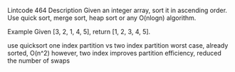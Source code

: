 Lintcode 464
Description
Given an integer array, sort it in ascending order. Use quick sort, merge sort, heap sort or any O(nlogn) algorithm.

Example
Given [3, 2, 1, 4, 5], return [1, 2, 3, 4, 5].

use quicksort 
one index partition vs two index partition
worst case, already sorted, O(n^2)
however, two index improves partition efficiency, reduced the number of swaps
